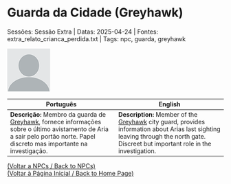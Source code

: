 
# Guarda da Cidade (Greyhawk)

Sessões: Sessão Extra | Datas: 2025-04-24 | Fontes: extra_relato_crianca_perdida.txt | Tags: npc, guarda, greyhawk

![Guarda da Cidade](blank.png)

| Português | English |
|-----------|---------|
| **Descrição:** Membro da guarda de [Greyhawk](cidade_de_greyhawk.md), fornece informações sobre o último avistamento de Aria a sair pelo portão norte. Papel discreto mas importante na investigação. | **Description:** Member of the [Greyhawk](cidade_de_greyhawk.md) city guard, provides information about Arias last sighting leaving through the north gate. Discreet but important role in the investigation. |

[(Voltar a NPCs / Back to NPCs)](npcs_list.md)  
[(Voltar à Página Inicial / Back to Home Page)](home.md)



















